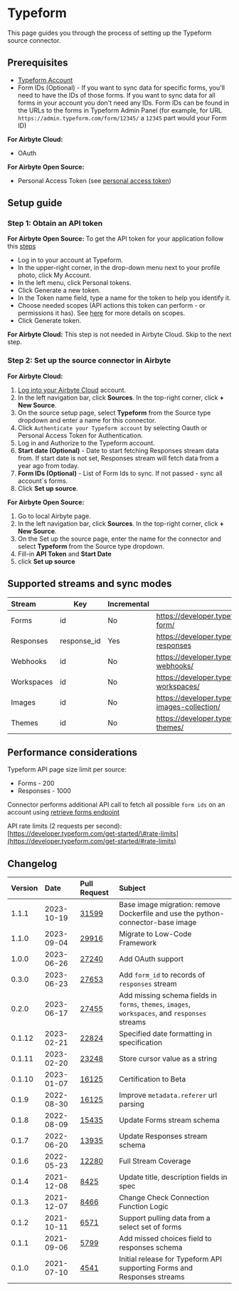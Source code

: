 # Typeform

This page guides you through the process of setting up the Typeform source connector.

## Prerequisites

- [Typeform Account](https://www.typeform.com/)
- Form IDs (Optional) - If you want to sync data for specific forms, you'll need to have the IDs of those forms. If you want to sync data for all forms in your account you don't need any IDs. Form IDs can be found in the URLs to the forms in Typeform Admin Panel (for example, for URL `https://admin.typeform.com/form/12345/` a `12345` part would your Form ID)
<!-- env:cloud -->
**For Airbyte Cloud:**

- OAuth
<!-- /env:cloud -->

<!-- env:oss -->
**For Airbyte Open Source:**

- Personal Access Token (see [personal access token](https://www.typeform.com/developers/get-started/personal-access-token/))
<!-- /env:oss -->

## Setup guide

### Step 1: Obtain an API token 

<!-- env:oss -->
**For Airbyte Open Source:**
To get the API token for your application follow this [steps](https://developer.typeform.com/get-started/personal-access-token/)
* Log in to your account at Typeform.
* In the upper-right corner, in the drop-down menu next to your profile photo, click My Account.
* In the left menu, click Personal tokens.
* Click Generate a new token.
* In the Token name field, type a name for the token to help you identify it.
* Choose needed scopes \(API actions this token can perform - or permissions it has\). See [here](https://www.typeform.com/developers/get-started/scopes/) for more details on scopes.
* Click Generate token.
<!-- /env:oss -->

<!-- env:cloud -->
**For Airbyte Cloud:**
This step is not needed in Airbyte Cloud. Skip to the next step. 
<!-- /env:cloud -->

### Step 2: Set up the source connector in Airbyte

<!-- env:cloud -->
**For Airbyte Cloud:**

1. [Log into your Airbyte Cloud](https://cloud.airbyte.com/workspaces) account.
2. In the left navigation bar, click **Sources**. In the top-right corner, click **+ New Source**.
3. On the source setup page, select **Typeform** from the Source type dropdown and enter a name for this connector.
4. Click `Authenticate your Typeform account` by selecting Oauth or Personal Access Token for Authentication.
5. Log in and Authorize to the Typeform account.
6. **Start date (Optional)** - Date to start fetching Responses stream data from. If start date is not set, Responses stream will fetch data from a year ago from today.
7. **Form IDs (Optional)** - List of Form Ids to sync. If not passed - sync all account`s forms.
8. Click **Set up source**.
<!-- /env:cloud -->

<!-- env:oss -->
**For Airbyte Open Source:**

1. Go to local Airbyte page.
2. In the left navigation bar, click **Sources**. In the top-right corner, click **+ New Source**.
3. On the Set up the source page, enter the name for the connector and select **Typeform** from the Source type dropdown.
4. Fill-in **API Token** and **Start Date**
5. click **Set up source**
<!-- /env:oss -->

## Supported streams and sync modes

| Stream     | Key         | Incremental | API Link                                                                    |
|:-----------|-------------|:------------|-----------------------------------------------------------------------------|
| Forms      | id          | No          | https://developer.typeform.com/create/reference/retrieve-form/              |
| Responses  | response_id | Yes         | https://developer.typeform.com/responses/reference/retrieve-responses       |
| Webhooks   | id          | No          | https://developer.typeform.com/webhooks/reference/retrieve-webhooks/        |
| Workspaces | id          | No          | https://developer.typeform.com/create/reference/retrieve-workspaces/        |
| Images     | id          | No          | https://developer.typeform.com/create/reference/retrieve-images-collection/ |
| Themes     | id          | No          | https://developer.typeform.com/create/reference/retrieve-themes/            |

## Performance considerations

Typeform API page size limit per source:

* Forms - 200
* Responses - 1000

Connector performs additional API call to fetch all possible `form ids` on an account using [retrieve forms endpoint](https://developer.typeform.com/create/reference/retrieve-forms/)

API rate limits \(2 requests per second\): [https://developer.typeform.com/get-started/\#rate-limits](https://developer.typeform.com/get-started/#rate-limits)

## Changelog

| Version | Date       | Pull Request                                             | Subject                                                                 |
|:--------|:-----------|:---------------------------------------------------------|:------------------------------------------------------------------------|
| 1.1.1 | 2023-10-19 | [31599](https://github.com/airbytehq/airbyte/pull/31599) | Base image migration: remove Dockerfile and use the python-connector-base image |
| 1.1.0  | 2023-09-04 | [29916](https://github.com/airbytehq/airbyte/pull/29916) | Migrate to Low-Code Framework |
| 1.0.0  | 2023-06-26 | [27240](https://github.com/airbytehq/airbyte/pull/27240) | Add OAuth support                                                   |
| 0.3.0  | 2023-06-23 | [27653](https://github.com/airbytehq/airbyte/pull/27653) | Add `form_id` to records of `responses` stream                                                   |
| 0.2.0  | 2023-06-17 | [27455](https://github.com/airbytehq/airbyte/pull/27455) | Add missing schema fields in `forms`, `themes`, `images`, `workspaces`, and `responses` streams                                                   |
| 0.1.12  | 2023-02-21 | [22824](https://github.com/airbytehq/airbyte/pull/22824) | Specified date formatting in specification                                                   |
| 0.1.11  | 2023-02-20 | [23248](https://github.com/airbytehq/airbyte/pull/23248) | Store cursor value as a string                                          |
| 0.1.10  | 2023-01-07 | [16125](https://github.com/airbytehq/airbyte/pull/16125) | Certification to Beta                                                   |
| 0.1.9   | 2022-08-30 | [16125](https://github.com/airbytehq/airbyte/pull/16125) | Improve `metadata.referer` url parsing                                  |
| 0.1.8   | 2022-08-09 | [15435](https://github.com/airbytehq/airbyte/pull/15435) | Update Forms   stream schema                                            |
| 0.1.7   | 2022-06-20 | [13935](https://github.com/airbytehq/airbyte/pull/13935) | Update Responses stream schema                                          |
| 0.1.6   | 2022-05-23 | [12280](https://github.com/airbytehq/airbyte/pull/12280) | Full Stream Coverage                                                    |
| 0.1.4   | 2021-12-08 | [8425](https://github.com/airbytehq/airbyte/pull/8425)   | Update title, description fields in spec                                |
| 0.1.3   | 2021-12-07 | [8466](https://github.com/airbytehq/airbyte/pull/8466)   | Change Check Connection Function Logic                                  |
| 0.1.2   | 2021-10-11 | [6571](https://github.com/airbytehq/airbyte/pull/6571)   | Support pulling data from a select set of forms                         |
| 0.1.1   | 2021-09-06 | [5799](https://github.com/airbytehq/airbyte/pull/5799)   | Add missed choices field to responses schema                            |
| 0.1.0   | 2021-07-10 | [4541](https://github.com/airbytehq/airbyte/pull/4541)   | Initial release for Typeform API supporting Forms and Responses streams |
